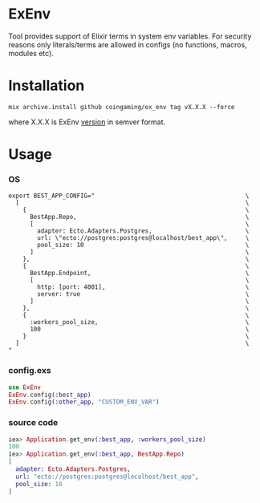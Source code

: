 # ExEnv

Tool provides support of Elixir terms in system env variables.
For security reasons only literals/terms are allowed in configs (no functions, macros, modules etc).

# Installation

```
mix archive.install github coingaming/ex_env tag vX.X.X --force
```

where X.X.X is ExEnv [version](https://github.com/heathmont/ex_env/releases) in semver format.

# Usage

### OS

```
export BEST_APP_CONFIG="                                          \
  [                                                               \
    {                                                             \
      BestApp.Repo,                                               \
      [                                                           \
        adapter: Ecto.Adapters.Postgres,                          \
        url: \"ecto://postgres:postgres@localhost/best_app\",     \
        pool_size: 10                                             \
      ]                                                           \
    },                                                            \
    {                                                             \
      BestApp.Endpoint,                                           \
      [                                                           \
        http: [port: 4001],                                       \
        server: true                                              \
      ]                                                           \
    },                                                            \
    {                                                             \
      :workers_pool_size,                                         \
      100                                                         \
    }                                                             \
  ]                                                               \
"
```

### config.exs

```elixir
use ExEnv
ExEnv.config(:best_app)
ExEnv.config(:other_app, "CUSTOM_ENV_VAR")
```

### source code

```elixir
iex> Application.get_env(:best_app, :workers_pool_size)
100
iex> Application.get_env(:best_app, BestApp.Repo)
[                                                           
  adapter: Ecto.Adapters.Postgres,                          
  url: "ecto://postgres:postgres@localhost/best_app",     
  pool_size: 10                                             
]                                                           
```
